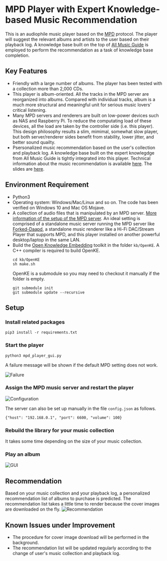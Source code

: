 # MPD Player with Expert Knowledge-based Music Recommendation

This is an audiophile music player based on the [MPD](https://www.musicpd.org) protocol. 
The player will suggest the relevant albums and artists to the user based on their playback log. 
A knowledge base built on the top of [All Music Guide](https://www.allmusic.com) is employed to perform the recommendation as a task of knowledge base completion. 

## Key Features
* Friendly with a large number of albums. The player has been tested with a collection more than 2,000 CDs.
* This player is album-oriented. All the tracks in the MPD server are reorganized into albums. Compared with individual tracks, album is a much more structural and meaningful unit for serious music lovers' critical listening. 
* Many MPD servers and renderers are built on low-power devices such as NAS and Raspberry Pi. To reduce the computating load of these devices, all the load are taken by the controller side (i.e. this player). This design philosophy results a slim, mimimal, somewhat slow player, but both server/renderer sides benefit from stability, lower jitter, and better sound quailty. 
* Psersonalized music recommendation based on the user's collection and playback log. A knowledge base built on the expert knowlegdge from All Music Guide is tightly integrated into this player. Technical information about the music recommendation is available [here](https://github.com/hhhuang/mpd_player/blob/master/misc/paper.pdf).
The slides are [here](https://github.com/hhhuang/mpd_player/blob/master/misc/slides.pdf).

## Environment Requirement
* Python3
* Operating system: Windows/Mac/Linux and so on. The code has been verified on Windows 10 and Mac OS Mojave.
* A collection of audio files that is manipulated by an MPD server. [More information of the setup of the MPD server](https://wiki.archlinux.org/index.php/Music_Player_Daemon). An ideal setting is comprised of a standalone music server running the MPD server like [Forked-Daapd](http://ejurgensen.github.io/forked-daapd/), a standalone music renderer like a Hi-Fi DAC/Stream Player that supports MPD, and this player installed on another powerful desktop/laptop in the same LAN. 
* Build the [Open Knowledge Embedding](https://github.com/thunlp/OpenKE) toolkit in the folder ```kb/OpenKE```. A C++ compiler is required to build OpenKE.
  ```
  cd kb/OpenKE
  sh make.sh
  ```
  OpenKE is a submodule so you may need to checkout it manually if the folder is empty. 
  ```
  git submodule init
  git submodule update --recursive
  ```

## Setup

### Install related packages

```pip3 install -r requirements.txt```

### Start the player

```python3 mpd_player_gui.py```
  
A failure message will be shown if the default MPD setting does not work.
  
![Failure](https://github.com/hhhuang/mpd_player/blob/master/misc/fail.png?raw=true)

### Assign the MPD music server and restart the player

![Configuration](https://github.com/hhhuang/mpd_player/blob/master/misc/setting.png?raw=true)

The server can also be set up manually in the file ```config.json``` as follows.

```{"host": "192.168.0.1", "port": 6600, "volume": 100}```

### Rebuild the library for your music collection
It takes some time depending on the size of your music collection.

### Play an album
![GUI](https://github.com/hhhuang/mpd_player/blob/master/misc/player_gui.png?raw=true)


## Recommendation
Based on your music collection and your playback log, a personalized recommendation list of albums to purchase is predicted.
The recommendation list takes a little time to render because the cover images are downloaded on the fly. 
![Recommendation](https://github.com/hhhuang/mpd_player/blob/master/misc/recommendation.png?raw=true)

## Known Issues under Improvement
* The procedure for cover image download will be performed in the background.
* The recommendation list will be updated regularly according to the change of user's music collection and playback log.
